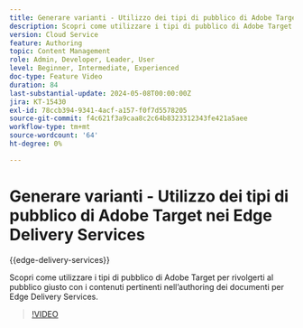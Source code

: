 ```yaml
---
title: Generare varianti - Utilizzo dei tipi di pubblico di Adobe Target nei Edge Delivery Services
description: Scopri come utilizzare i tipi di pubblico di Adobe Target per rivolgerti al pubblico giusto con i contenuti pertinenti nell’authoring dei documenti per Edge Delivery Services.
version: Cloud Service
feature: Authoring
topic: Content Management
role: Admin, Developer, Leader, User
level: Beginner, Intermediate, Experienced
doc-type: Feature Video
duration: 84
last-substantial-update: 2024-05-08T00:00:00Z
jira: KT-15430
exl-id: 78ccb394-9341-4acf-a157-f0f7d5578205
source-git-commit: f4c621f3a9caa8c2c64b8323312343fe421a5aee
workflow-type: tm+mt
source-wordcount: '64'
ht-degree: 0%

---
```


# Generare varianti - Utilizzo dei tipi di pubblico di Adobe Target nei Edge Delivery Services

{{edge-delivery-services}}

Scopri come utilizzare i tipi di pubblico di Adobe Target per rivolgerti al pubblico giusto con i contenuti pertinenti nell’authoring dei documenti per Edge Delivery Services.

>[!VIDEO](https://video.tv.adobe.com/v/3428792/?learn=on)
